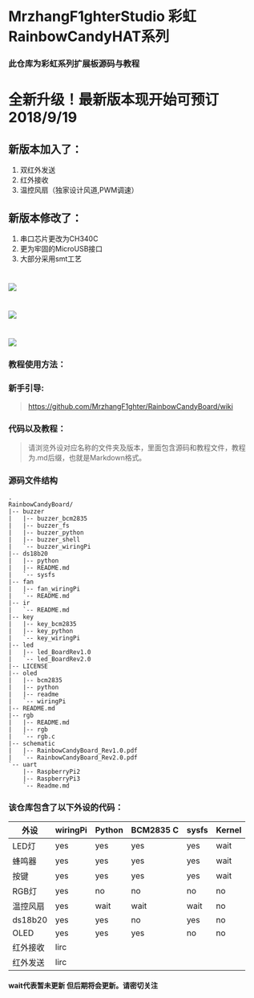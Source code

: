 # MrzhangF1ghterStudio 彩虹RainbowCandyHAT系列
### 此仓库为彩虹系列扩展板源码与教程
# 全新升级！最新版本现开始可预订 2018/9/19
## 新版本加入了：
1. 双红外发送
2. 红外接收
3. 温控风扇（独家设计风道,PWM调速）
## 新版本修改了：
1. 串口芯片更改为CH340C
2. 更为牢固的MicroUSB接口
3. 大部分采用smt工艺

# <img src="https://img.alicdn.com/imgextra/i4/1887229091/O1CN012H1j5qj9inQPsWT_!!1887229091.jpg" /><br>
# <img src="https://img.alicdn.com/imgextra/i4/1887229091/TB2MaoWb3HqK1RjSZFPXXcwapXa_!!1887229091.jpg"/><br>
# <img src="https://img.alicdn.com/imgextra/i2/1887229091/TB2e20kcmzqK1RjSZFjXXblCFXa_!!1887229091.jpg" /><br>

### 教程使用方法：
### 新手引导:
> https://github.com/MrzhangF1ghter/RainbowCandyBoard/wiki
### 代码以及教程：
> 请浏览外设对应名称的文件夹及版本，里面包含源码和教程文件，教程为.md后缀，也就是Markdown格式。<br>
### 源码文件结构
```
.
RainbowCandyBoard/
|-- buzzer
|   |-- buzzer_bcm2835
|   |-- buzzer_fs
|   |-- buzzer_python
|   |-- buzzer_shell
|   `-- buzzer_wiringPi
|-- ds18b20
|   |-- python
|   |-- README.md
|   `-- sysfs
|-- fan
|   |-- fan_wiringPi
|   `-- README.md
|-- ir
|   `-- README.md
|-- key
|   |-- key_bcm2835
|   |-- key_python
|   `-- key_wiringPi
|-- led
|   |-- led_BoardRev1.0
|   `-- led_BoardRev2.0
|-- LICENSE
|-- oled
|   |-- bcm2835
|   |-- python
|   |-- readme
|   `-- wiringPi
|-- README.md
|-- rgb
|   |-- README.md
|   |-- rgb
|   `-- rgb.c
|-- schematic
|   |-- RainbowCandyBoard_Rev1.0.pdf
|   `-- RainbowCandyBoard_Rev2.0.pdf
`-- uart
    |-- RaspberryPi2
    |-- RaspberryPi3
    `-- Readme.md
```
### 该仓库包含了以下外设的代码：
|外设|wiringPi|Python|BCM2835 C|sysfs|Kernel|
| ----|-----|-----|-----|-----|-----|
|LED灯|yes|yes|yes|yes|wait|
|蜂鸣器|yes|yes|yes|yes|wait|
|按键|yes|yes|yes|yes|wait|
|RGB灯|yes|no|no|no|no|
|温控风扇|yes|wait|wait|wait|no|
|ds18b20|yes|yes|no|yes|no|
|OLED|yes|yes|yes|no|no|
|红外接收|lirc|
|红外发送|lirc|

#### wait代表暂未更新 但后期将会更新。请密切关注
